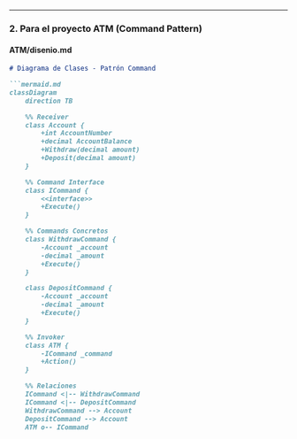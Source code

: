 
---

### **2. Para el proyecto ATM (Command Pattern)**

#### **ATM/disenio.md**
```markdown
# Diagrama de Clases - Patrón Command

```mermaid.md
classDiagram
    direction TB

    %% Receiver
    class Account {
        +int AccountNumber
        +decimal AccountBalance
        +Withdraw(decimal amount)
        +Deposit(decimal amount)
    }

    %% Command Interface
    class ICommand {
        <<interface>>
        +Execute()
    }

    %% Commands Concretos
    class WithdrawCommand {
        -Account _account
        -decimal _amount
        +Execute()
    }

    class DepositCommand {
        -Account _account
        -decimal _amount
        +Execute()
    }

    %% Invoker
    class ATM {
        -ICommand _command
        +Action()
    }

    %% Relaciones
    ICommand <|-- WithdrawCommand
    ICommand <|-- DepositCommand
    WithdrawCommand --> Account
    DepositCommand --> Account
    ATM o-- ICommand